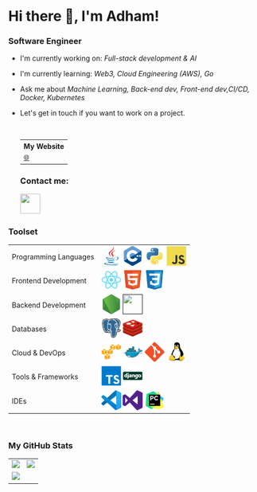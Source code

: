 # Hi there 👋, I'm Adham!

### Software Engineer

- I'm currently working on: _Full-stack development & AI_
- I'm currently learning: _Web3, Cloud Engineering (AWS), Go_
- Ask me about _Machine Learning, Back-end dev, Front-end dev,CI/CD, Docker, Kubernetes_
- Let's get in touch if you want to work on a project.

  <br/>
  <table>
    <tr>
      <th>My Website</th>
    </tr>
    <tr>
      <td>
        <a href="https://adhamkhalifa.com/">🌐</a>
      </td>
    </tr>
  </table>


  ### Contact me:
  <a href="https://www.linkedin.com/in/adhamkhalifa/"><img src="https://www.vectorlogo.zone/logos/linkedin/linkedin-icon.svg" width="40" height="40"/></a>

### Toolset

<table>
    <tr>
        <td>Programming Languages</td>
        <td>
            <a href=""><img src="https://github.com/devicons/devicon/blob/v2.13.0/icons/java/java-original.svg" width="40" height="40"/></a>
            <a href=""><img src="https://github.com/devicons/devicon/blob/v2.13.0/icons/cplusplus/cplusplus-original.svg" width="40" height="40"/></a>
            <a href=""><img src="https://github.com/devicons/devicon/blob/v2.13.0/icons/python/python-original.svg" width="40" height="40"/></a>
            <a href=""><img src="https://github.com/devicons/devicon/blob/v2.13.0/icons/javascript/javascript-original.svg" width="40" height="40"/></a>
        </td>
    </tr>
    <tr>
        <td>Frontend Development</td>
        <td>
            <a href=""><img src="https://github.com/devicons/devicon/blob/v2.13.0/icons/react/react-original.svg" width="40" height="40"/></a>
            <a href=""><img src="https://github.com/devicons/devicon/blob/v2.13.0/icons/html5/html5-original.svg" width="40" height="40"/></a>
            <a href=""><img src="https://github.com/devicons/devicon/blob/v2.13.0/icons/css3/css3-original.svg" width="40" height="40"/></a>
        </td>
    </tr>
    <tr>
        <td>Backend Development</td>
        <td>
            <a href=""><img src="https://github.com/devicons/devicon/blob/v2.13.0/icons/nodejs/nodejs-original.svg" width="40" height="40"/></a>
            <a href=""><img src="https://www.vectorlogo.zone/logos/springio/springio-icon.svg" width="40" height="40"/></a>
        </td>
    </tr>
    <tr>
        <td>Databases</td>
        <td>
            <a href=""><img src="https://github.com/devicons/devicon/blob/v2.13.0/icons/postgresql/postgresql-original.svg" width="40" height="40"/></a>
            <a href=""><img src="https://github.com/devicons/devicon/blob/v2.13.0/icons/redis/redis-original.svg" width="40" height="40"/></a>
        </td>
    </tr>
    <tr>
        <td>Cloud & DevOps</td>
        <td>
            <a href=""><img src="https://github.com/devicons/devicon/blob/v2.13.0/icons/amazonwebservices/amazonwebservices-original.svg" width="40" height="40"/></a>
            <a href=""><img src="https://github.com/devicons/devicon/blob/v2.13.0/icons/docker/docker-original.svg" width="40" height="40"/></a>
            <a href=""><img src="https://github.com/devicons/devicon/blob/v2.13.0/icons/git/git-original.svg" width="40" height="40"/></a>
            <a href=""><img src="https://github.com/devicons/devicon/blob/v2.13.0/icons/linux/linux-original.svg" width="40" height="40"/></a>
        </td>
    </tr>
    <tr>
        <td>Tools & Frameworks</td>
        <td>
            <a href=""><img src="https://github.com/devicons/devicon/blob/v2.13.0/icons/typescript/typescript-original.svg" width="40" height="40"/></a>
            <a href=""><img src="https://github.com/devicons/devicon/blob/v2.13.0/icons/django/django-original.svg" width="40" height="40"/></a>
        </td>
    </tr>
    <tr>
        <td>IDEs</td>
        <td>
            <a href=""><img src="https://github.com/devicons/devicon/blob/v2.13.0/icons/vscode/vscode-original.svg" width="40" height="40"/></a>
            <a href=""><img src="https://github.com/devicons/devicon/blob/v2.13.0/icons/visualstudio/visualstudio-plain.svg" width="40" height="40"/></a>
            <a href=""><img src="https://github.com/devicons/devicon/blob/v2.13.0/icons/pycharm/pycharm-original.svg" width="40" height="40"/></a>
        </td>
    </tr>
</table>


<br />

### My GitHub Stats

<table>
  <tr>
    <td>
      <img src="https://github-profile-trophy.vercel.app/?username=adhamkhalifa&row=3&column=1&no-bg=true" />
    </td>
    <td>
      <img src="https://github-readme-streak-stats.herokuapp.com/?user=adhamkhalifa"/>
    </td>
  </tr>
  <tr>
    <td>
      <img src="https://github-readme-stats.vercel.app/api/top-langs/?username=adhamkhalifa&langs_count=10&layout=compact&hide=php,scss,css,html,batchfile,gherkin,freemarker,xslt,tsql,ruby" />
    </td>
  </tr>
</table>

<!--![Adham's GitHub stats](https://github-readme-stats.vercel.app/api?username=AdhamKhalifa&theme=dark&show_icons=true)-->

